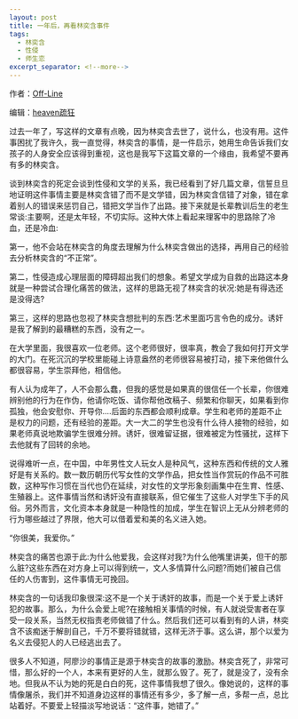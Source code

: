 ```yaml
---
layout: post
title: 一年后，再看林奕含事件
tags:
  - 林奕含
  - 性侵
  - 师生恋
excerpt_separator: <!--more-->
---
```


作者：[Off-Line](https://www.zhihu.com/people/li-luo-jia-42)

编辑：[heaven疏狂](https://www.zhihu.com/people/heavenshu-kuang)

过去一年了，写这样的文章有点晚，因为林奕含去世了，说什么，也没有用。这件事困扰了我许久，我一直觉得，林奕含的事情，是一件启示，她用生命告诉我们女孩子的人身安全应该得到重视，这也是我写下这篇文章的一个缘由，我希望不要再有多的林奕含。

<!--more-->

谈到林奕含的死定会谈到性侵和文学的关系，我已经看到了好几篇文章，信誓旦旦地证明这件事情主要是林奕含错了而不是文学错，因为林奕含信错了对象，错在拿着别人的错误来惩罚自己，错把文学当作了出路。接下来就是长辈教训后生的老生常谈:主要啊，还是太年轻，不切实际。这种大体上看起来理客中的思路除了冷血，还是冷血:

第一，他不会站在林奕含的角度去理解为什么林奕含做出的选择，再用自己的经验去分析林奕含的“不正常”。

第二，性侵造成心理层面的障碍超出我们的想象。希望文学成为自救的出路这本身就是一种尝试合理化痛苦的做法，这样的思路无视了林奕含的状况:她是有得选还是没得选?

第三，这样的思路也忽视了林奕含想批判的东西:艺术里面巧言令色的成分。诱奸是我了解到的最糟糕的东西，没有之一。

在大学里面，我很喜欢一位老师。这个老师很好，很率真，教会了我如何打开文学的大门。在死沉沉的学校里能碰上诗意盎然的老师很容易被打动，接下来他做什么都很容易，学生崇拜他，相信他。

有人认为成年了，人不会那么蠢，但我的感觉是如果真的很信任一个长辈，你很难辨别他的行为在作伪，他请你吃饭、请你帮他改稿子、频繁和你聊天，如果看到你孤独，他会安慰你、开导你....后面的东西都会顺利成章。学生和老师的差距不止是权力的问题，还有经验的差距。大一大二的学生也没有什么待人接物的经验，如果老师真说地欺骗学生很难分辨。诱奸，很难留证据，很难被定为性骚扰，这样下去他就有了回转的余地。

说得难听一点，在中国，中年男性文人玩女人是种风气，这种东西和传统的文人雅好是有关系的。数一数历朝历代写女性的文学作品，把女性当作赏玩的作品不可胜数，这种写作习惯在当代也仍在延续，对女性的文学形象刻画集中在生育、性感、生殖器上。这件事情当然和诱奸没有直接联系，但它催生了这些人对学生下手的风俗。另外而言，文化资本本身就是一种隐性的加成，学生在智识上无从分辨老师的行为哪些越过了界限，他大可以借着爱和美的名义进入她。

“你很美，我爱你。”

林奕含的痛苦也源于此:为什么他爱我，会这样对我?为什么他嘴里讲美，但干的那么脏?这些东西在对方身上可以得到统一，文人多情算什么问题?而她们被自己信任的人伤害到，这件事情无可挽回。

林奕含的一句话我印象很深:这不是一个关于诱奸的故事，而是一个关于爱上诱奸犯的故事。那么，为什么会爱上呢?在接触相关事情的时候，有人就说受害者在享受一段关系，当然无权指责老师做错了什么。然后我们还可以看到有的人讲，林奕含不该痴迷于解剖自己，千万不要将错就错，这样无济于事。这么讲，那个以爱为名义去侵犯人的人已经逃出去了。

很多人不知道，阿廖沙的事情正是源于林奕含的故事的激励。林奕含死了，非常可惜，那么好的一个人，本来有更好的人生，就那么毁了。死了，就是没了，没有余地。但我从不认为她的死是白白的死，这件事情我想了很久。像她说的，这样的事情像屠杀，我们并不知道身边这样的事情还有多少，多了解一点，多帮一点，总比站着好。不要爱上轻描淡写地说话：“这件事，她错了。”
